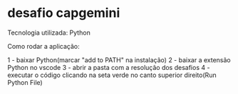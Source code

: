 # desafio capgemini

Tecnologia utilizada: Python

Como rodar a aplicação:

1 - baixar Python(marcar "add to PATH" na instalação)
2 - baixar a extensão Python no vscode
3 - abrir a pasta com a resolução dos desafios
4 - executar o código clicando na seta verde no canto superior direito(Run Python File)
